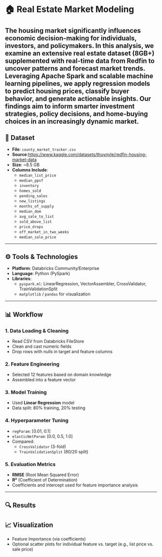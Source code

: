 # 🏠 Real Estate Market Modeling 

The housing market significantly influences economic decision-making for individuals, investors, and policymakers. In this analysis, we examine an extensive real estate dataset (8GB+) supplemented with real-time data from Redfin to uncover patterns and forecast market trends. Leveraging Apache Spark and scalable machine learning pipelines, we apply regression models to predict housing prices, classify buyer behavior, and generate actionable insights. Our findings aim to inform smarter investment strategies, policy decisions, and home-buying choices in an increasingly dynamic market.
---

## 📁 Dataset

- **File**: `county_market_tracker.csv`
- **Source**:https://www.kaggle.com/datasets/thuynyle/redfin-housing-market-data​
- **Size**: ~8.5 GB 
- **Columns Include**:
  - `median_list_price`
  - `median_ppsf`
  - `inventory`
  - `homes_sold`
  - `pending_sales`
  - `new_listings`
  - `months_of_supply`
  - `median_dom`
  - `avg_sale_to_list`
  - `sold_above_list`
  - `price_drops`
  - `off_market_in_two_weeks`
  - `median_sale_price` 

---

## ⚙️ Tools & Technologies

- **Platform**: Databricks Community/Enterprise
- **Language**: Python (PySpark)
- **Libraries**:
  - `pyspark.ml`: LinearRegression, VectorAssembler, CrossValidator, TrainValidationSplit
  - `matplotlib` / `pandas` for visualization

---

## 📊 Workflow

### 1. **Data Loading & Cleaning**
- Read CSV from Databricks FileStore
- Clean and cast numeric fields
- Drop rows with nulls in target and feature columns

### 2. **Feature Engineering**
- Selected 12 features based on domain knowledge
- Assembled into a feature vector

### 3. **Model Training**
- Used **Linear Regression** model
- Data split: 80% training, 20% testing

### 4. **Hyperparameter Tuning**
- `regParam`: [0.01, 0.1]
- `elasticNetParam`: [0.0, 0.5, 1.0]
- Compared:
  - `CrossValidator` (3-fold)
  - `TrainValidationSplit` (80/20 split)

### 5. **Evaluation Metrics**
- **RMSE** (Root Mean Squared Error)
- **R²** (Coefficient of Determination)
- Coefficients and intercept used for feature importance analysis

---

## 🔍 Results


## 📈 Visualization

- Feature Importance (via coefficients)
- Optional scatter plots for individual feature vs. target (e.g., list price vs. sale price)







